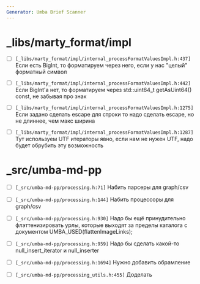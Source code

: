 ```yaml
---
Generator: Umba Brief Scanner
---
```


# _libs/marty_format/impl

- [ ] `[_libs/marty_format/impl/internal_processFormatValuesImpl.h:437]`
  Если есть BigInt, то форматируем через него, если у нас "целый" форматный
  символ

- [ ] `[_libs/marty_format/impl/internal_processFormatValuesImpl.h:442]`
  Если BigInt'а нет, то форматируем через std::uint64_t getAsUint64() const, не
  забывая про знак

- [ ] `[_libs/marty_format/impl/internal_processFormatValuesImpl.h:1275]`
  Если задано сделать escape для строки то надо сделать escape, но не длиннее,
  чем макс ширина

- [ ] `[_libs/marty_format/impl/internal_processFormatValuesImpl.h:1287]`
  Тут используем UTF итераторы явно, если нам не нужен UTF, надо будет обрубить
  эту возможность



# _src/umba-md-pp

- [ ] `[_src/umba-md-pp/processing.h:71]`
  Набить парсеры для graph/csv

- [ ] `[_src/umba-md-pp/processing.h:144]`
  Набить процессоры для graph/csv

- [ ] `[_src/umba-md-pp/processing.h:930]`
  Надо бы ещё принудительно флэттенизировать урлы, которые выходят за пределы
  каталога с документом UMBA_USED(flattenImageLinks);

- [ ] `[_src/umba-md-pp/processing.h:959]`
  Надо бы сделать какой-то null_insert_iterator и null_inserter

- [ ] `[_src/umba-md-pp/processing.h:1694]`
  Нужно добавить обрамление

- [ ] `[_src/umba-md-pp/processing_utils.h:455]`
  Доделать

